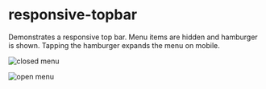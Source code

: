 # responsive-topbar
Demonstrates a responsive top bar. Menu items are hidden and hamburger is shown. Tapping the hamburger expands the menu on mobile.

![closed menu](https://raw.github.com/simonbbyrne/responsive-topbar/master/closed-menu.png)

![open menu](https://raw.github.com/simonbbyrne/responsive-topbar/master/open-menu.png)

